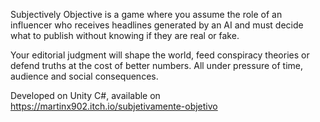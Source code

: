 Subjectively Objective is a game where you assume the role of an influencer who receives headlines generated by an AI and must decide what to publish without knowing if they are real or fake.  

Your editorial judgment will shape the world, feed conspiracy theories or defend truths at the cost of better numbers. All under pressure of time, audience and social consequences.

Developed on Unity C#, available on https://martinx902.itch.io/subjetivamente-objetivo
